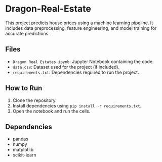 # Dragon-Real-Estate
This project predicts house prices using a machine learning pipeline. It includes data preprocessing, feature engineering, and model training for accurate predictions.

## Files
- `Dragon Real Estates.ipynb`: Jupyter Notebook containing the code.
- `data.csv`: Dataset used for the project (if included).
- `requirements.txt`: Dependencies required to run the project.

## How to Run
1. Clone the repository.
2. Install dependencies using `pip install -r requirements.txt`.
3. Open the notebook and run the cells.

## Dependencies
- pandas
- numpy
- matplotlib
- scikit-learn
